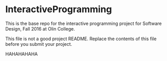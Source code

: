 # InteractiveProgramming

This is the base repo for the interactive programming project for Software Design, Fall 2016 at Olin College.

This file is not a good project README.
Replace the contents of this file before you submit your project.

HAHAHAHAHA

